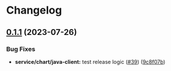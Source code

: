 # Changelog

## [0.1.1](https://github.com/carbynestack/ephemeral/compare/java-client-v0.1.0...java-client-v0.1.1) (2023-07-26)


### Bug Fixes

* **service/chart/java-client:** test release logic ([#39](https://github.com/carbynestack/ephemeral/issues/39)) ([9c8f07b](https://github.com/carbynestack/ephemeral/commit/9c8f07b53f7f9792ad2b484b25666c1a4244303d))

